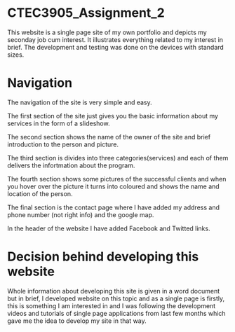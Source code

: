 # CTEC3905_Assignment_2
This website is a single page site of my own portfolio and depicts my seconday job cum interest. It illustrates everything related to my interest in brief. The development and testing was done on the devices with standard sizes.

# Navigation
The navigation of the site is very simple and easy.

The first section of the site just gives you the basic information about my services in the form of a slideshow.

The second section shows the name of the owner of the site and brief introduction to the person and picture.

The third section is divides into three categories(services) and each of them delivers the infortmation about the program.

The fourth section shows some pictures of the successful clients and when you hover over the picture it turns into coloured and shows the name and location of the person.

The final section is the contact page where I have added my address and phone number (not right info) and the google map.

In the header of the website I have added Facebook and Twitted links.

# Decision behind developing this website
Whole information about developing this site is given in a word document but in brief, I developed website on this topic and as a single page is firstly, this is something I am interested in and I was following the development videos and tutorials of single page applications from last few months which gave me the idea to develop my site in that way.

